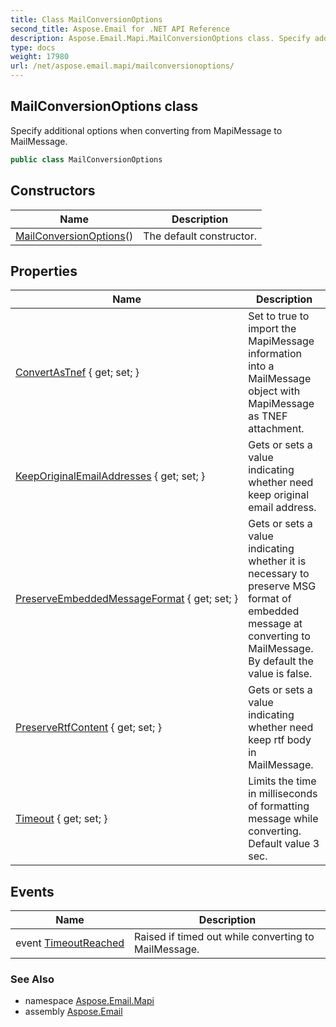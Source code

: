 ```yaml
---
title: Class MailConversionOptions
second_title: Aspose.Email for .NET API Reference
description: Aspose.Email.Mapi.MailConversionOptions class. Specify additional options when converting from MapiMessage to MailMessage
type: docs
weight: 17980
url: /net/aspose.email.mapi/mailconversionoptions/
---
```

## MailConversionOptions class

Specify additional options when converting from MapiMessage to MailMessage.

```csharp
public class MailConversionOptions
```

## Constructors

| Name | Description |
| --- | --- |
| [MailConversionOptions](mailconversionoptions/)() | The default constructor. |

## Properties

| Name | Description |
| --- | --- |
| [ConvertAsTnef](../../aspose.email.mapi/mailconversionoptions/convertastnef/) { get; set; } | Set to true to import the MapiMessage information into a MailMessage object with MapiMessage as TNEF attachment. |
| [KeepOriginalEmailAddresses](../../aspose.email.mapi/mailconversionoptions/keeporiginalemailaddresses/) { get; set; } | Gets or sets a value indicating whether need keep original email address. |
| [PreserveEmbeddedMessageFormat](../../aspose.email.mapi/mailconversionoptions/preserveembeddedmessageformat/) { get; set; } | Gets or sets a value indicating whether it is necessary to preserve MSG format of embedded message at converting to MailMessage. By default the value is false. |
| [PreserveRtfContent](../../aspose.email.mapi/mailconversionoptions/preservertfcontent/) { get; set; } | Gets or sets a value indicating whether need keep rtf body in MailMessage. |
| [Timeout](../../aspose.email.mapi/mailconversionoptions/timeout/) { get; set; } | Limits the time in milliseconds of formatting message while converting. Default value 3 sec. |

## Events

| Name | Description |
| --- | --- |
| event [TimeoutReached](../../aspose.email.mapi/mailconversionoptions/timeoutreached/) | Raised if timed out while converting to MailMessage. |

### See Also

* namespace [Aspose.Email.Mapi](../../aspose.email.mapi/)
* assembly [Aspose.Email](../../)


